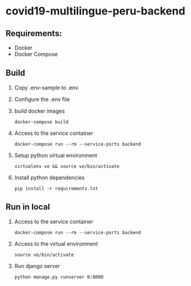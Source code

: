 # covid19-multilingue-peru-backend

## Requirements:

- Docker
- Docker Compose

## Build

1. Copy .env-sample to .env
2. Configure the .env file
3. build docker images

   `docker-compose build`

4. Access to the service container

   `docker-compose run --rm --service-ports backend`

5. Setup python virtual environment

   `virtualenv ve && source ve/bin/activate`

6. Install python dependencies

   `pip install -r requirements.txt`

## Run in local

1. Access to the service container

   `docker-compose run --rm --service-ports backend`

2. Access to the virtual environment

   `source ve/bin/activate`

3. Run django server

   `python manage.py runserver 0:8000`
